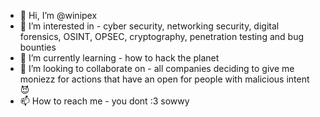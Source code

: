 - 👋 Hi, I’m @winipex
- 👀 I’m interested in - cyber security, networking security, digital forensics, OSINT, OPSEC, cryptography, penetration testing and bug bounties
- 🌱 I’m currently learning - how to hack the planet
- 💞️ I’m looking to collaborate on - all companies deciding to give me moniezz for actions that have an open for people with malicious intent 😈
- 📫 How to reach me - you dont :3 sowwy

<!---
winipex/winipex is a ✨ special ✨ repository because its `README.md` (this file) appears on your GitHub profile.
You can click the Preview link to take a look at your changes.
--->
